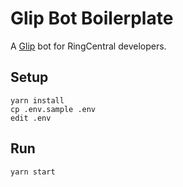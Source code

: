 # Glip Bot Boilerplate

A [Glip](https://glip.com/) bot for RingCentral developers.


## Setup

```
yarn install
cp .env.sample .env
edit .env
```


## Run

```
yarn start
```
